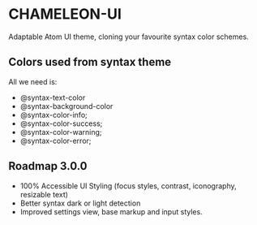 # CHAMELEON-UI

Adaptable Atom UI theme, cloning your favourite syntax color schemes.

## Colors used from syntax theme

All we need is:

- \@syntax-text-color
- \@syntax-background-color
- \@syntax-color-info;
- \@syntax-color-success;
- \@syntax-color-warning;
- \@syntax-color-error;



## Roadmap 3.0.0

- 100% Accessible UI Styling (focus styles, contrast, iconography, resizable text)
- Better syntax dark or light detection
- Improved settings view, base markup and input styles.
